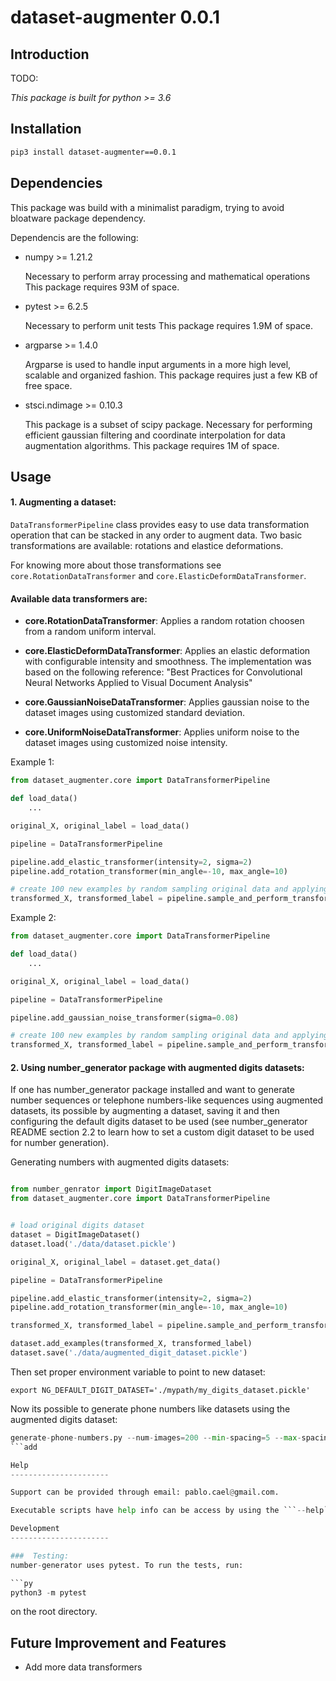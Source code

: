 
# dataset-augmenter 0.0.1

Introduction
----------------------

TODO:

*This package is built for python >= 3.6*

Installation
----------------------
```bash
pip3 install dataset-augmenter==0.0.1
```


Dependencies
----------------------

This package was build with a minimalist paradigm, trying to avoid bloatware package dependency.

Dependencis are the following:

- numpy >= 1.21.2

	Necessary to perform array processing and mathematical operations
 	This package requires 93M of space.
 
- pytest >= 6.2.5
	
	Necessary to perform unit tests
	This package requires 1.9M of space.
	
- argparse >= 1.4.0

	Argparse is used to handle input arguments in a more high level, scalable and organized fashion.
	This package requires just a few KB of free space.
	
- stsci.ndimage >= 0.10.3

	This package is a subset of scipy package.
	Necessary for performing efficient gaussian filtering and coordinate interpolation for data augmentation algorithms.
	This package requires 1M of space.


Usage
----------------------

#### 1. Augmenting a dataset:


```DataTransformerPipeline``` class provides easy to use data transformation operation that can be stacked in any order to augment data.
Two basic transformations are available: rotations and elastice deformations.

For knowing more about those transformations see ```core.RotationDataTransformer``` and ```core.ElasticDeformDataTransformer```.

#### Available data transformers are:

- **core.RotationDataTransformer**:
	Applies a random rotation choosen from a random uniform interval.
	
- **core.ElasticDeformDataTransformer**:
	Applies an elastic deformation with configurable intensity and smoothness. The implementation was based on the following reference:
	"Best Practices for Convolutional Neural Networks Applied to Visual Document Analysis"
	
- **core.GaussianNoiseDataTransformer**:
	Applies gaussian noise to the dataset images using customized standard deviation.
	
- **core.UniformNoiseDataTransformer**:
	Applies uniform noise to the dataset images using customized noise intensity.

	
Example 1:

```py
from dataset_augmenter.core import DataTransformerPipeline

def load_data()
	...

original_X, original_label = load_data()

pipeline = DataTransformerPipeline

pipeline.add_elastic_transformer(intensity=2, sigma=2)
pipeline.add_rotation_transformer(min_angle=-10, max_angle=10)

# create 100 new examples by random sampling original data and applying elastic transformation -> rotation.
transformed_X, transformed_label = pipeline.sample_and_perform_transformation(100, original_X, original_label)

```

	
Example 2:

```py
from dataset_augmenter.core import DataTransformerPipeline

def load_data()
	...

original_X, original_label = load_data()

pipeline = DataTransformerPipeline

pipeline.add_gaussian_noise_transformer(sigma=0.08)

# create 100 new examples by random sampling original data and applying gaussian noise.
transformed_X, transformed_label = pipeline.sample_and_perform_transformation(100, original_X, original_label)
```

#### 2. Using number_generator package with augmented digits datasets:

If one has number_generator package installed and want to generate number sequences or telephone numbers-like sequences using augmented datasets, its possible by augmenting a dataset, saving it and then configuring the default digits dataset to be used (see number_generator README section 2.2 to learn how to set a custom digit dataset to be used for number generation).

Generating numbers with augmented digits datasets:

```py

from number_genrator import DigitImageDataset
from dataset_augmenter.core import DataTransformerPipeline


# load original digits dataset 
dataset = DigitImageDataset()
dataset.load('./data/dataset.pickle')

original_X, original_label = dataset.get_data()

pipeline = DataTransformerPipeline

pipeline.add_elastic_transformer(intensity=2, sigma=2)
pipeline.add_rotation_transformer(min_angle=-10, max_angle=10)

transformed_X, transformed_label = pipeline.sample_and_perform_transformation(100, original_X, original_label)

dataset.add_examples(transformed_X, transformed_label)
dataset.save('./data/augmented_digit_dataset.pickle')

```

Then set proper environment variable to point to new dataset:

```console
export NG_DEFAULT_DIGIT_DATASET='./mypath/my_digits_dataset.pickle'
```

Now its possible to generate phone numbers like datasets using the augmented digits dataset:

```py
generate-phone-numbers.py --num-images=200 --min-spacing=5 --max-spacing=10 --image-width=100 --output-path=./
```add

Help
----------------------

Support can be provided through email: pablo.cael@gmail.com.

Executable scripts have help info can be access by using the ```--help``` 

Development
----------------------

###  Testing:
number-generator uses pytest. To run the tests, run:

```py
python3 -m pytest
```

on the root directory.


Future Improvement and Features
----------------------

- Add more data transformers
